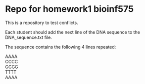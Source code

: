 # Repo for homework1 bioinf575

This is a repository to test conflicts.

Each student should add the next line of the DNA sequence to the DNA_sequence.txt file.

The sequence contains the following 4 lines repeated:<br>

AAAA     
CCCC    
GGGG    
TTTT    
AAAA
